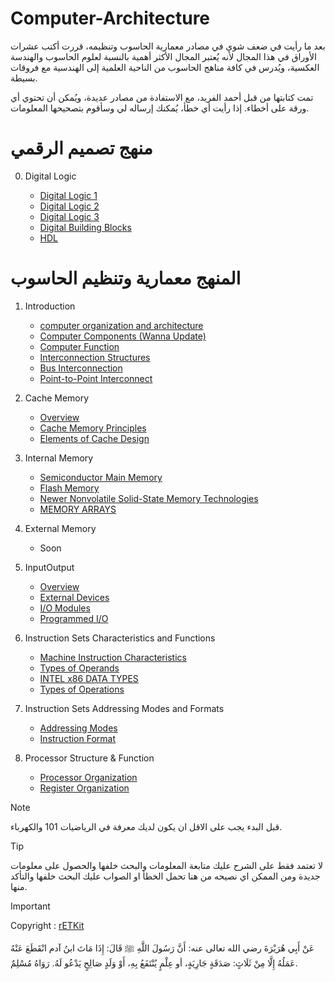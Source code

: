# Computer-Architecture




بعد ما رأيت في ضعف شوي في مصادر معمارية الحاسوب وتنظيمه، قررت أكتب عشرات الأوراق في هذا المجال لأنه يُعتبر المجال الأكثر أهمية بالنسبة لعلوم الحاسوب والهندسة العكسية، ويُدرس في كافة مناهج الحاسوب من الناحية العلمية إلى الهندسية مع فروقات بسيطة.

تمت كتابتها من قبل أحمد الفريد، مع الاستفادة من مصادر عديدة، ويُمكن أن تحتوي أي ورقة على أخطاء. إذا رأيت أي خطأ، يُمكنك إرساله لي وسأقوم بتصحيحها المعلومات.



# منهج تصميم الرقمي

0. Digital Logic
   
   - [Digital Logic 1](https://github.com/AhmaddF/Computer-Architecture/blob/main/Digital%20Logic%20Essentials/Digital%20Logic%201.txt)
   - [Digital Logic 2](https://github.com/AhmaddF/Computer-Architecture/blob/main/Digital%20Logic%20Essentials/digital%20logic%202.pdf)
   - [Digital Logic 3](https://github.com/AhmaddF/Computer-Architecture/blob/main/Digital%20Logic%20Essentials/digital%20logic%203.pdf)
   - [Digital Building Blocks](https://github.com/AhmaddF/Computer-Architecture/blob/main/Digital%20Logic%20Essentials/Digital%20Building%20Blocks.pdf)
   - [HDL](https://github.com/AhmaddF/Computer-Architecture/blob/main/Digital%20Logic%20Essentials/HDL.pdf)
# المنهج معمارية وتنظيم الحاسوب
1. Introduction
   
   - [computer organization and architecture](https://github.com/AhmaddF/Computer-Architecture/blob/main/Computer%20Architecture%20%26%20Organization/0%20-%20computer%20organization%20and%20architecture.pdf)
   - [Computer Components (Wanna Update)](https://github.com/AhmaddF/Computer-Architecture/blob/main/Computer%20Architecture%20%26%20Organization/1%20-%20Computer%20Components%20(Wanna%20Update))
   - [Computer Function](https://github.com/AhmaddF/Computer-Architecture/blob/main/Computer%20Architecture%20%26%20Organization/2%20-%20Computer%20Function.pdf)
   - [Interconnection Structures](https://github.com/AhmaddF/Computer-Architecture/blob/main/Computer%20Architecture%20%26%20Organization/3%20-%20Interconnection%20Structures.pdf)
   - [Bus Interconnection](https://github.com/AhmaddF/Computer-Architecture/blob/main/Computer%20Architecture%20%26%20Organization/4%20-%20Bus%20Interconnection.pdf)
   - [Point-to-Point Interconnect](https://github.com/AhmaddF/Computer-Architecture/blob/main/Computer%20Architecture%20%26%20Organization/5%20-%20Point-to-Point%20Interconnect.pdf)
     
2. Cache Memory
   
   - [Overview](https://github.com/AhmaddF/Computer-Architecture/blob/main/Computer%20Architecture%20%26%20Organization/2%20-%20Cache%20Memory/0%20-%20Overview.pdf)
   - [Cache Memory Principles](https://github.com/AhmaddF/Computer-Architecture/blob/main/Computer%20Architecture%20%26%20Organization/2%20-%20Cache%20Memory/1%20-%20Cache%20Memory%20Principles.pdf)
   - [Elements of Cache Design](https://github.com/AhmaddF/Computer-Architecture/blob/main/Computer%20Architecture%20%26%20Organization/2%20-%20Cache%20Memory/2%20-%20Elements%20of%20Cache%20Design.pdf)
     
3. Internal Memory
   
   - [Semiconductor Main Memory](https://github.com/AhmaddF/Computer-Architecture/blob/main/Computer%20Architecture%20%26%20Organization/3%20-%20Internal%20Memory/0%20-%20Semiconductor%20Main%20Memory.pdf)
   - [Flash Memory](https://github.com/AhmaddF/Computer-Architecture/blob/main/Computer%20Architecture%20%26%20Organization/3%20-%20Internal%20Memory/1%20-%20Flash%20Memory.pdf)
   - [Newer Nonvolatile Solid-State Memory Technologies](https://github.com/AhmaddF/Computer-Architecture/blob/main/Computer%20Architecture%20%26%20Organization/3%20-%20Internal%20Memory/2%20-%20Newer%20Nonvolatile%20Solid-State%20Memory%20Technologies.pdf)
   - [MEMORY ARRAYS](https://github.com/AhmaddF/Computer-Architecture/blob/main/Computer%20Architecture%20%26%20Organization/3%20-%20Internal%20Memory/4%20-%20MEMORY%20ARRAYS.pdf)
   
4. External Memory
   
   - Soon
     
5. InputOutput
   
   - [Overview](https://github.com/AhmaddF/Computer-Architecture/blob/main/Computer%20Architecture%20%26%20Organization/InputOutput/0%20-%20Overview%20.pdf)
   - [External Devices](https://github.com/AhmaddF/Computer-Architecture/blob/main/Computer%20Architecture%20%26%20Organization/InputOutput/1%20-%20External%20Devices.pdf)
   - [I/O Modules](https://github.com/AhmaddF/Computer-Architecture/blob/main/Computer%20Architecture%20%26%20Organization/InputOutput/2%20-%20I-O%20Modules.pdf)
   - [Programmed I/O](https://github.com/AhmaddF/Computer-Architecture/blob/main/Computer%20Architecture%20%26%20Organization/InputOutput/3%20-%20Programmed%20I-O.pdf)
6. Instruction Sets Characteristics and Functions
    
   - [Machine Instruction Characteristics](https://github.com/AhmaddF/Computer-Architecture/blob/main/Computer%20Architecture%20%26%20Organization/6%20-%20Instruction%20Sets%20Characteristics%20and%20Functions/0%20-%20Machine%20Instruction%20Characteristics.pdf)
   - [Types of Operands](https://github.com/AhmaddF/Computer-Architecture/blob/main/Computer%20Architecture%20%26%20Organization/6%20-%20Instruction%20Sets%20Characteristics%20and%20Functions/1%20-%20Types%20of%20Operands.pdf)
   - [INTEL x86 DATA TYPES](https://github.com/AhmaddF/Computer-Architecture/blob/main/Computer%20Architecture%20%26%20Organization/6%20-%20Instruction%20Sets%20Characteristics%20and%20Functions/2%20-%20INTEL%20x86%20DATA%20TYPES.pdf)
   - [Types of Operations](https://github.com/AhmaddF/Computer-Architecture/blob/main/Computer%20Architecture%20%26%20Organization/6%20-%20Instruction%20Sets%20Characteristics%20and%20Functions/3%20-%20Types%20of%20Operations.pdf)
     
7. Instruction Sets Addressing Modes and Formats
    
   - [Addressing Modes](https://github.com/AhmaddF/Computer-Architecture/blob/main/Computer%20Architecture%20%26%20Organization/7%20-%20Instruction%20Sets%20Addressing%20Modes%20and%20Formats/0%20-%20Addressing%20Modes.pdf)
   - [Instruction Format](https://github.com/AhmaddF/Computer-Architecture/blob/main/Computer%20Architecture%20%26%20Organization/7%20-%20Instruction%20Sets%20Addressing%20Modes%20and%20Formats/1%20-%20%20Instruction%20Format.pdf)
8. Processor Structure & Function
   
   - [Processor Organization](https://github.com/AhmaddF/Computer-Architecture/blob/main/Computer%20Architecture%20%26%20Organization/8%20-%20Processor%20Structure%20%26%20Function/1%20-%20Processor%20Organization.pdf)
   - [Register Organization](https://github.com/AhmaddF/Computer-Architecture/blob/main/Computer%20Architecture%20%26%20Organization/8%20-%20Processor%20Structure%20%26%20Function/2%20-%20Register%20Organization.pdf)



> [!NOTE]
> قبل البدء يجب على الاقل ان يكون لديك معرفة في الرياضيات 101 والكهرباء.


> [!TIP]
> لا تعتمد فقط على الشرح عليك متابعة المعلومات والبحث خلفها والحصول على معلومات جديدة ومن الممكن اي نصيحه من هنا تحمل الخطأ او الصواب عليك البحث خلفها والتأكد منها.

> [!IMPORTANT]
> Copyright : [rETKit](https://twitter.com/Dr_rEtKit)


 عَنْ أَبِي هُرَيْرَةَ رضي الله تعالى عنه: أَنَّ رَسُولَ اللَّهِ ﷺ قَالَ: إِذَا مَاتَ ابنُ آدم انْقَطَعَ عَنْهُ عَمَلُهُ إِلَّا مِنْ ثَلَاثٍ: صَدَقَةٍ جَارِيَةٍ، أو عِلْمٍ يُنْتَفَعُ بِهِ، أَوْ وَلَدٍ صَالِحٍ يَدْعُو لَهُ. رَوَاهُ مُسْلِمٌ.


   
